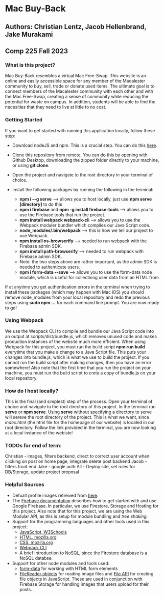 # Mac Buy-Back
## Authors: Christian Lentz, Jacob Hellenbrand, Jake Murakami 
## Comp 225 Fall 2023

### What is this project? ###
Mac Buy-Back resembles a virtual Mac Free-Swap. This website is an online and easily accessible space for any member of the Macalester community to buy, sell, trade or donate used items. The ultimate goal is to connect members of the Macalester community with each other and with the Mac Free-Swap, creating a sense of community while reducing the potential for waste on campus. In addition, students will be able to find the necesities that they need to live at little to no cost. 

### Getting Started 
If you want to get started with running this application locally, follow these step:

- Download nodeJS and npm. This is a crucial step. You can do this [here](https://nodejs.org/en/download).
- Clone this repository from remote. You can do this by opening with Github Desktop, downloading the zipped folder directly to your machine, or using **git clone**.
- Open the project and navigate to the root directory in your terminal of choice.
- Install the following packages by running the following in the terminal: 

  - **npm i --g serve** --> allows you to host locally, just use **npm serve [directory]** to do this 
  - **npm i firebase** and **npm -g install firebase-tools** --> allows you to use the Firebase tools that run the project.
  - **npm install webpack webpack-cli** --> allows you to use the Webpack moduler bundler which compiles our Java Script code.
  - **node_modules/.bin/webpack** --> this is how we tell our project to use Webpack.
  - **npm install os-browserify** --> needed to run webpack with the Firebase admin SDK.
  - **npm install path-browserify** --> needed to run webpack with Firebase admin SDK.
  - Note: the two steps above are rather important, as the admin SDK is needed to authenticate users. 
  - **npm i form-data --save** --> allows you to use the form-data node module, which is useful for collectiong user data from an HTML from
 
If at anytime you get authentication errors in the terminal when trying to install these packages (which may happen with Mac iOS) you should remove node_modules from your local repository and redo the previous steps using **sudo npm ...** for each command line prompt. You are now ready to go!

### Using Webpack 

We use the Webpack CLI to compile and bundle our Java Script code into an output at scripts/dist/bundle.js, which removes unused code and makes production instances of the website much more efficient. When using Webpack for this project, you must run the build script **npm run build** everytime that you make a change to a Java Script file. This puts your changes into bundle.js, which is what we use to build the project. If you cannot run the build script after making changes, then you have an error somewhere! Also note that the first time that you run the project on your machine, you must run the build script to crete a copy of bundle.js on your local repository.  

### How do I host locally? 

This is the final (and simplest) step of the process. Open your terminal of choice and navigate to the root directory of this project. In the terminal run **serve** or **npm serve**. Using **serve** without specifying a directory to serve will sereve the root directory of the project. This is what we want, since *index.html* (the html file for the homepage of our website) is located in our root directory. Follow the link provided in the terminal, you are now looking at a local instance of the webiste!

### TODOs for end of term:  

Christian - images, filters backend, direct to correct user account when clicking on post on home page, integrate delete post backend 
Jacob - filters front end 
Jake - google auth 
All - Deploy site, set rules for DB/Storage, update project proposal

### Helpful Sources

- Defualt profile images retreived from [here](https://www.freepik.com/search?format=search&query=cartoon%20animal%20profile).
- The [Firebase documentation](https://firebase.google.com/docs?hl=en&authuser=0&_gl=1*1pfdh62*_ga*ODU2OTQzNTM0LjE3MDAwNzY3NTg.*_ga_CW55HF8NVT*MTcwMTI3NTEwOC4yMS4xLjE3MDEyNzY1MzUuNjAuMC4w) describes how to get started with and use Google Firebase. In particular, we use Firestore, Storage and Hosting for this project. Also note that for this project, we are using the Web Modular API, as this is setup for module bundling and *tree shaking*. 
- Support for the programming languages and other tools used in this project: 
  - [JavaScript, W3Schools](https://www.w3schools.com/js/DEFAULT.asp)
  - [HTML, mozilla.org](https://developer.mozilla.org/en-US/docs/Web/HTML)
  - [CSS, mozilla.org](https://developer.mozilla.org/en-US/docs/Web/CSS)
  - [Webpack CLI](https://webpack.js.org/)
  - A brief introduction to [NoSQL](https://www.geeksforgeeks.org/introduction-to-nosql/), since the Firestore database is a NoSQL databse.
- Support for other node modules and tools used: 
  - [form-data](https://www.npmjs.com/package/form-data) for working with HTML form elements 
  - [FileReader objects](https://developer.mozilla.org/en-US/docs/Web/API/FileReader) for reading image files and [File API](https://developer.mozilla.org/en-US/docs/Web/API/File) for creating file objects in JavaScript. These are used in conjunction with Firebase Storage for handling images that users upload for their posts. 
